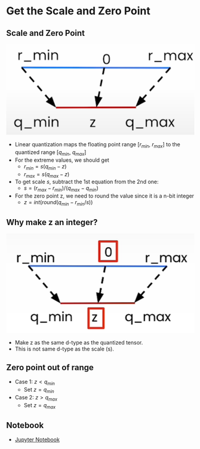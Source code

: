 # Get the Scale and Zero Point

## Scale and Zero Point

![Scale and Zero Point](../images/2_1.png)

- Linear quantization maps the floating point range [$r_{min}$, $r_{max}$] to the quantized range [$q_{min}$, $q_{max}$]
- For the extreme values, we should get
  - $r_{min} = s(q_{min} - z)$
  - $r_{max} = s(q_{max} - z)$
- To get scale $s$, subtract the 1st equation from the 2nd one:
  - $s = (r_{max} - r_{min})/(q_{max} - q_{min})$
- For the zero point z, we need to round the value since it is a n-bit integer
  - $z = int(round(q_{min} - r_{min}/s))$

## Why make z an integer?

![z an integer](../images/2_2.png)

- Make z as the same d-type as the quantized tensor.
- This is not same d-type as the scale (s).

## Zero point out of range

- Case 1: $z < q_{min}$
  - Set $z = q_{min}$
- Case 2: $z > q_{max}$
  - Set $z = q_{max}$

## Notebook

- [Jupyter Notebook](../code/L2_linear_I_get_scale_and_zero_point.ipynb)
